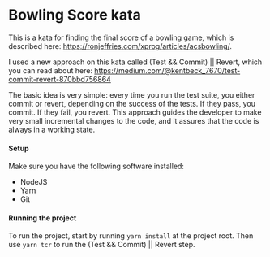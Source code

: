 # Bowling Score kata
This is a kata for finding the final score of a bowling game, which is described here: https://ronjeffries.com/xprog/articles/acsbowling/.

I used a new approach on this kata called (Test && Commit) || Revert, which you can read about here: https://medium.com/@kentbeck_7670/test-commit-revert-870bbd756864

The basic idea is very simple: every time you run the test suite, you either commit or revert, depending on the success of the tests. If they pass, you commit. If they fail, you revert. This approach guides the developer to make very small incremental changes to the code, and it assures that the code is always in a working state.

#### Setup
Make sure you have the following software installed:
* NodeJS
* Yarn
* Git

#### Running the project
To run the project, start by running `yarn install` at the project root. Then use `yarn tcr` to run the (Test && Commit) || Revert step.
